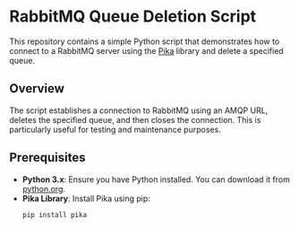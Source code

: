 # RabbitMQ Queue Deletion Script

This repository contains a simple Python script that demonstrates how to connect to a RabbitMQ server using the [Pika](https://pika.readthedocs.io/) library and delete a specified queue.

## Overview

The script establishes a connection to RabbitMQ using an AMQP URL, deletes the specified queue, and then closes the connection. This is particularly useful for testing and maintenance purposes.

## Prerequisites

- **Python 3.x**: Ensure you have Python installed. You can download it from [python.org](https://www.python.org/downloads/).
- **Pika Library**: Install Pika using pip:
  ```bash
  pip install pika
